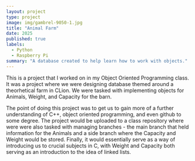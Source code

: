 ```yaml
---
layout: project
type: project
image: img/gambrel-9050-1.jpg 
title: "Animal Farm"
date: 2025
published: true
labels:
  - Python
  - Raspberry Pi
summary: "A database created to help learn how to work with objects."
---
```

This is a project that I worked on in my Object Oriented Programming class. It was a project where we were designing database themed around a theorhetical farm in CLion. We were tasked with implementing objects for Animals, Weight, and Capacity for the barn.

The point of doing this project was to get us to gain more of a further understanding of C++, object oriented programming, and even github to some degree. The project would be uploaded to a class repository where were were also tasked with managing branches - the main branch that held information for the Animals and a side branch where the Capacity and Weight would be stored. Finally, it would essentially serve as a way of introducing us to crucial subjects in C, with Weight and Capacity both serving as an introduction to the idea of linked lists.
